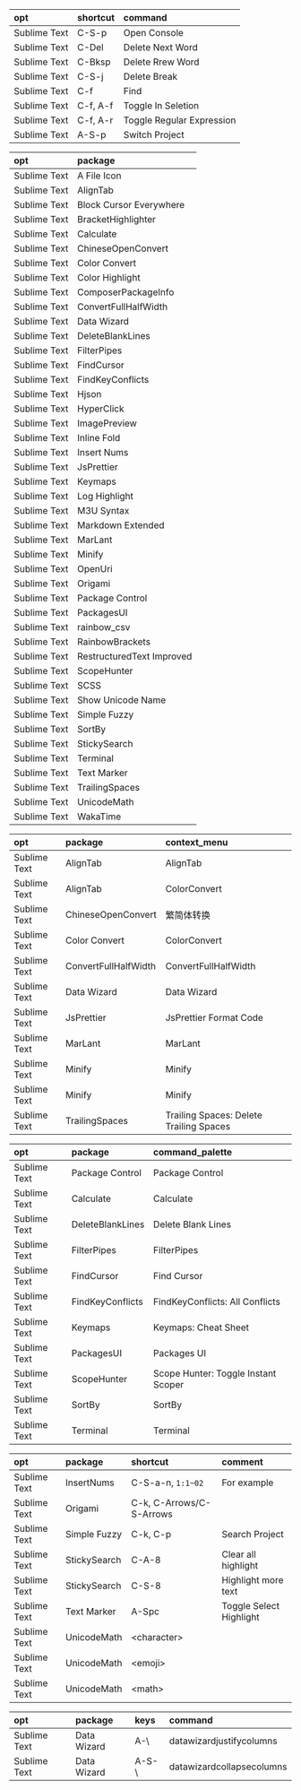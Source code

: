 | opt          | shortcut | command                   |
| :-           | :-       | :-                        |
| Sublime Text | C-S-p    | Open Console              |
| Sublime Text | C-Del    | Delete Next Word          |
| Sublime Text | C-Bksp   | Delete Rrew Word          |
| Sublime Text | C-S-j    | Delete Break              |
| Sublime Text | C-f      | Find                      |
| Sublime Text | C-f, A-f | Toggle In Seletion        |
| Sublime Text | C-f, A-r | Toggle Regular Expression |
| Sublime Text | A-S-p    | Switch Project            |

| opt          | package                   |
| :-           | :-                        |
| Sublime Text | A File Icon               |
| Sublime Text | AlignTab                  |
| Sublime Text | Block Cursor Everywhere   |
| Sublime Text | BracketHighlighter        |
| Sublime Text | Calculate                 |
| Sublime Text | ChineseOpenConvert        |
| Sublime Text | Color Convert             |
| Sublime Text | Color Highlight           |
| Sublime Text | ComposerPackageInfo       |
| Sublime Text | ConvertFullHalfWidth      |
| Sublime Text | Data Wizard               |
| Sublime Text | DeleteBlankLines          |
| Sublime Text | FilterPipes               |
| Sublime Text | FindCursor                |
| Sublime Text | FindKeyConflicts          |
| Sublime Text | Hjson                     |
| Sublime Text | HyperClick                |
| Sublime Text | ImagePreview              |
| Sublime Text | Inline Fold               |
| Sublime Text | Insert Nums               |
| Sublime Text | JsPrettier                |
| Sublime Text | Keymaps                   |
| Sublime Text | Log Highlight             |
| Sublime Text | M3U Syntax                |
| Sublime Text | Markdown Extended         |
| Sublime Text | MarLant                   |
| Sublime Text | Minify                    |
| Sublime Text | OpenUri                   |
| Sublime Text | Origami                   |
| Sublime Text | Package Control           |
| Sublime Text | PackagesUI                |
| Sublime Text | rainbow_csv               |
| Sublime Text | RainbowBrackets           |
| Sublime Text | RestructuredText Improved |
| Sublime Text | ScopeHunter               |
| Sublime Text | SCSS                      |
| Sublime Text | Show Unicode Name         |
| Sublime Text | Simple Fuzzy              |
| Sublime Text | SortBy                    |
| Sublime Text | StickySearch              |
| Sublime Text | Terminal                  |
| Sublime Text | Text Marker               |
| Sublime Text | TrailingSpaces            |
| Sublime Text | UnicodeMath               |
| Sublime Text | WakaTime                  |

| opt          | package              | context_menu                            |
| :-           | :-                   | :-                                      |
| Sublime Text | AlignTab             | AlignTab                                |
| Sublime Text | AlignTab             | ColorConvert                            |
| Sublime Text | ChineseOpenConvert   | 繁简体转换                              |
| Sublime Text | Color Convert        | ColorConvert                            |
| Sublime Text | ConvertFullHalfWidth | ConvertFullHalfWidth                    |
| Sublime Text | Data Wizard          | Data Wizard                             |
| Sublime Text | JsPrettier           | JsPrettier Format Code                  |
| Sublime Text | MarLant              | MarLant                                 |
| Sublime Text | Minify               | Minify                                  |
| Sublime Text | Minify               | Minify                                  |
| Sublime Text | TrailingSpaces       | Trailing Spaces: Delete Trailing Spaces |

| opt          | package          | command_palette                     |
| :-           | :-               | :-                                  |
| Sublime Text | Package Control  | Package Control                     |
| Sublime Text | Calculate        | Calculate                           |
| Sublime Text | DeleteBlankLines | Delete Blank Lines                  |
| Sublime Text | FilterPipes      | FilterPipes                         |
| Sublime Text | FindCursor       | Find Cursor                         |
| Sublime Text | FindKeyConflicts | FindKeyConflicts: All Conflicts     |
| Sublime Text | Keymaps          | Keymaps: Cheat Sheet                |
| Sublime Text | PackagesUI       | Packages UI                         |
| Sublime Text | ScopeHunter      | Scope Hunter: Toggle Instant Scoper |
| Sublime Text | SortBy           | SortBy                              |
| Sublime Text | Terminal         | Terminal                            |

| opt          | package      | shortcut                 | comment                 |
| :-           | :-           | :-                       | :-                      |
| Sublime Text | InsertNums   | C-S-a-n, `1:1~02`        | For example             |
| Sublime Text | Origami      | C-k, C-Arrows/C-S-Arrows |                         |
| Sublime Text | Simple Fuzzy | C-k, C-p                 | Search Project          |
| Sublime Text | StickySearch | C-A-8                    | Clear all highlight     |
| Sublime Text | StickySearch | C-S-8                    | Highlight more text     |
| Sublime Text | Text Marker  | A-Spc                    | Toggle Select Highlight |
| Sublime Text | UnicodeMath  | \<character>             |                         |
| Sublime Text | UnicodeMath  | \<emoji>                 |                         |
| Sublime Text | UnicodeMath  | \<math>                  |                         |

| opt          | package     | keys    | command                   |
| :-           | :-          | :-      | :-                        |
| Sublime Text | Data Wizard | A-\     | datawizardjustifycolumns  |
| Sublime Text | Data Wizard | A-S-\   | datawizardcollapsecolumns |